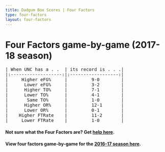 ```yaml
---
title: Dadgum Box Scores | Four Factors
type: four-factors
layout: four-factors
---
```


# Four Factors game-by-game (2017-18 season)

<pre class="huffman stilwata">
| When UNC has a . .  | its record is . . .|
|:-------------------:|:------------------:|
|     Higher eFG%     |         9-0        |
|      Lower eFG%     |         3-2        |
|      Higher TO%     |         7-1        |
|      Lower TO%      |         4-1        |
|       Same TO%      |         1-0        |
|      Higher OR%     |         12-1       |
|      Lower OR%      |         0-1        |
|    Higher FTRate    |         11-2       |
|     Lower FTRate    |         1-0        |
</pre>

#### Not sure what the Four Factors are? Get [help here](https://cbbstatshelp.com/four-factors/intro/).

#### View four factors game-by-game for the [2016-17 season here](/four-factors-16-17).